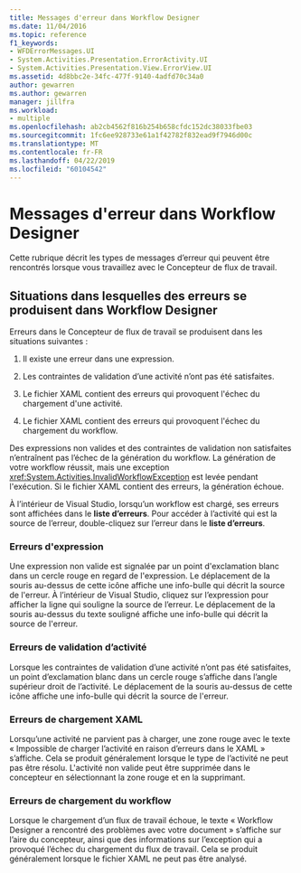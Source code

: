 ```yaml
---
title: Messages d'erreur dans Workflow Designer
ms.date: 11/04/2016
ms.topic: reference
f1_keywords:
- WFDErrorMessages.UI
- System.Activities.Presentation.ErrorActivity.UI
- System.Activities.Presentation.View.ErrorView.UI
ms.assetid: 4d8bbc2e-34fc-477f-9140-4adfd70c34a0
author: gewarren
ms.author: gewarren
manager: jillfra
ms.workload:
- multiple
ms.openlocfilehash: ab2cb4562f816b254b658cfdc152dc38033fbe03
ms.sourcegitcommit: 1fc6ee928733e61a1f42782f832ead9f7946d00c
ms.translationtype: MT
ms.contentlocale: fr-FR
ms.lasthandoff: 04/22/2019
ms.locfileid: "60104542"
---
```

# <a name="error-messages-in-workflow-designer"></a>Messages d'erreur dans Workflow Designer

Cette rubrique décrit les types de messages d’erreur qui peuvent être rencontrés lorsque vous travaillez avec le Concepteur de flux de travail.

## <a name="situations-in-which-errors-in-the-workflow-designer-occur"></a>Situations dans lesquelles des erreurs se produisent dans Workflow Designer

Erreurs dans le Concepteur de flux de travail se produisent dans les situations suivantes :

1. Il existe une erreur dans une expression.

2. Les contraintes de validation d’une activité n’ont pas été satisfaites.

3. Le fichier XAML contient des erreurs qui provoquent l'échec du chargement d'une activité.

4. Le fichier XAML contient des erreurs qui provoquent l'échec du chargement du workflow.

Des expressions non valides et des contraintes de validation non satisfaites n’entraînent pas l’échec de la génération du workflow. La génération de votre workflow réussit, mais une exception <xref:System.Activities.InvalidWorkflowException> est levée pendant l'exécution. Si le fichier XAML contient des erreurs, la génération échoue.

À l’intérieur de Visual Studio, lorsqu’un workflow est chargé, ses erreurs sont affichées dans le **liste d’erreurs**. Pour accéder à l’activité qui est la source de l’erreur, double-cliquez sur l’erreur dans le **liste d’erreurs**.

### <a name="expression-errors"></a>Erreurs d'expression
 Une expression non valide est signalée par un point d'exclamation blanc dans un cercle rouge en regard de l'expression. Le déplacement de la souris au-dessus de cette icône affiche une info-bulle qui décrit la source de l'erreur. À l’intérieur de Visual Studio, cliquez sur l’expression pour afficher la ligne qui souligne la source de l’erreur. Le déplacement de la souris au-dessus du texte souligné affiche une info-bulle qui décrit la source de l'erreur.

### <a name="activity-validation-errors"></a>Erreurs de validation d’activité
 Lorsque les contraintes de validation d’une activité n’ont pas été satisfaites, un point d’exclamation blanc dans un cercle rouge s’affiche dans l’angle supérieur droit de l’activité. Le déplacement de la souris au-dessus de cette icône affiche une info-bulle qui décrit la source de l'erreur.

### <a name="xaml-load-errors"></a>Erreurs de chargement XAML
 Lorsqu’une activité ne parvient pas à charger, une zone rouge avec le texte « Impossible de charger l’activité en raison d’erreurs dans le XAML » s’affiche. Cela se produit généralement lorsque le type de l’activité ne peut pas être résolu. L'activité non valide peut être supprimée dans le concepteur en sélectionnant la zone rouge et en la supprimant.

### <a name="workflow-load-errors"></a>Erreurs de chargement du workflow
 Lorsque le chargement d’un flux de travail échoue, le texte « Workflow Designer a rencontré des problèmes avec votre document » s’affiche sur l’aire du concepteur, ainsi que des informations sur l’exception qui a provoqué l’échec du chargement du flux de travail. Cela se produit généralement lorsque le fichier XAML ne peut pas être analysé.